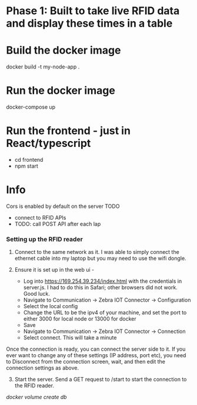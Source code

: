 # Phase 1: Built to take live RFID data and display these times in a table

# Build the docker image

docker build -t my-node-app .

# Run the docker image

docker-compose up

# Run the frontend - just in React/typescript

- cd frontend
- npm start

# Info

Cors is enabled by default on the server
TODO

- connect to RFID APIs
- TODO: call POST API after each lap

### Setting up the RFID reader

1. Connect to the same network as it. I was able to simply connect the ethernet cable into my laptop but you may need to use the wifi dongle.
2. Ensure it is set up in the web ui -

   - Log into https://169.254.39.234/index.html with the credentials in server.js. I had to do this in Safari; other browsers did not work. Good luck.
   - Navigate to Communication -> Zebra IOT Connector -> Configuration
   - Select the local config
   - Change the URL to be the ipv4 of your machine, and set the port to either 3000 for local node or 13000 for docker
   - Save
   - Navigate to Communication -> Zebra IOT Connector -> Connection
   - Select connect. This will take a minute

Once the connection is ready, you can connect the server side to it. If you ever want to change any of these settings (IP address, port etc), you need to Disconnect from the connection screen, wait, and then edit the connection settings as above.

3. Start the server. Send a GET request to /start to start the connection to the RFID reader.

<i>
docker volume create db
<i>
